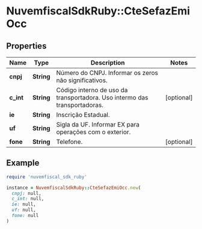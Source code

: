 # NuvemfiscalSdkRuby::CteSefazEmiOcc

## Properties

| Name | Type | Description | Notes |
| ---- | ---- | ----------- | ----- |
| **cnpj** | **String** | Número do CNPJ.  Informar os zeros não significativos. |  |
| **c_int** | **String** | Código interno de uso da transportadora.  Uso intermo das transportadoras. | [optional] |
| **ie** | **String** | Inscrição Estadual. |  |
| **uf** | **String** | Sigla da UF.  Informar EX para operações com o exterior. |  |
| **fone** | **String** | Telefone. | [optional] |

## Example

```ruby
require 'nuvemfiscal_sdk_ruby'

instance = NuvemfiscalSdkRuby::CteSefazEmiOcc.new(
  cnpj: null,
  c_int: null,
  ie: null,
  uf: null,
  fone: null
)
```

